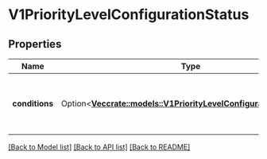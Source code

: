 # V1PriorityLevelConfigurationStatus

## Properties

Name | Type | Description | Notes
------------ | ------------- | ------------- | -------------
**conditions** | Option<[**Vec<crate::models::V1PriorityLevelConfigurationCondition>**](v1.PriorityLevelConfigurationCondition.md)> | `conditions` is the current state of \"request-priority\". | [optional]

[[Back to Model list]](../README.md#documentation-for-models) [[Back to API list]](../README.md#documentation-for-api-endpoints) [[Back to README]](../README.md)


